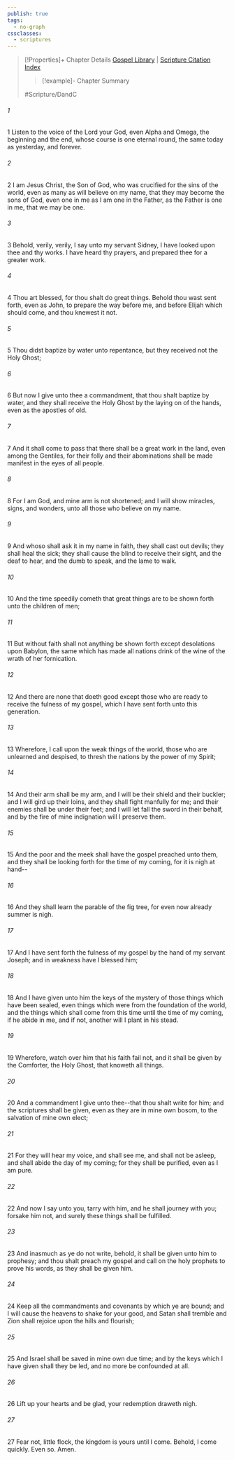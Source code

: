 ```yaml
---
publish: true
tags:
  - no-graph
cssclasses:
  - scriptures
---
```

>[!Properties]+ Chapter Details
>[Gospel Library](https://churchofjesuschrist.org/study/scriptures/dc-testament/dc/35?lang=eng)    |    [Scripture Citation Index](https://scriptures.byu.edu/#12e23::c12e23)
>>[!example]- Chapter Summary
>> 
> 
>
>#Scripture/DandC
###### 1
1 Listen to the voice of the Lord your God, even Alpha and Omega, the beginning and the end, whose course is one eternal round, the same today as yesterday, and forever.
###### 2
2 I am Jesus Christ, the Son of God, who was crucified for the sins of the world, even as many as will believe on my name, that they may become the sons of God, even one in me as I am one in the Father, as the Father is one in me, that we may be one.
###### 3
3 Behold, verily, verily, I say unto my servant Sidney, I have looked upon thee and thy works. I have heard thy prayers, and prepared thee for a greater work.
###### 4
4 Thou art blessed, for thou shalt do great things. Behold thou wast sent forth, even as John, to prepare the way before me, and before Elijah which should come, and thou knewest it not.
###### 5
5 Thou didst baptize by water unto repentance, but they received not the Holy Ghost;
###### 6
6 But now I give unto thee a commandment, that thou shalt baptize by water, and they shall receive the Holy Ghost by the laying on of the hands, even as the apostles of old.
###### 7
7 And it shall come to pass that there shall be a great work in the land, even among the Gentiles, for their folly and their abominations shall be made manifest in the eyes of all people.
###### 8
8 For I am God, and mine arm is not shortened; and I will show miracles, signs, and wonders, unto all those who believe on my name.
###### 9
9 And whoso shall ask it in my name in faith, they shall cast out devils; they shall heal the sick; they shall cause the blind to receive their sight, and the deaf to hear, and the dumb to speak, and the lame to walk.
###### 10
10 And the time speedily cometh that great things are to be shown forth unto the children of men;
###### 11
11 But without faith shall not anything be shown forth except desolations upon Babylon, the same which has made all nations drink of the wine of the wrath of her fornication.
###### 12
12 And there are none that doeth good except those who are ready to receive the fulness of my gospel, which I have sent forth unto this generation.
###### 13
13 Wherefore, I call upon the weak things of the world, those who are unlearned and despised, to thresh the nations by the power of my Spirit;
###### 14
14 And their arm shall be my arm, and I will be their shield and their buckler; and I will gird up their loins, and they shall fight manfully for me; and their enemies shall be under their feet; and I will let fall the sword in their behalf, and by the fire of mine indignation will I preserve them.
###### 15
15 And the poor and the meek shall have the gospel preached unto them, and they shall be looking forth for the time of my coming, for it is nigh at hand--
###### 16
16 And they shall learn the parable of the fig tree, for even now already summer is nigh.
###### 17
17 And I have sent forth the fulness of my gospel by the hand of my servant Joseph; and in weakness have I blessed him;
###### 18
18 And I have given unto him the keys of the mystery of those things which have been sealed, even things which were from the foundation of the world, and the things which shall come from this time until the time of my coming, if he abide in me, and if not, another will I plant in his stead.
###### 19
19 Wherefore, watch over him that his faith fail not, and it shall be given by the Comforter, the Holy Ghost, that knoweth all things.
###### 20
20 And a commandment I give unto thee--that thou shalt write for him; and the scriptures shall be given, even as they are in mine own bosom, to the salvation of mine own elect;
###### 21
21 For they will hear my voice, and shall see me, and shall not be asleep, and shall abide the day of my coming; for they shall be purified, even as I am pure.
###### 22
22 And now I say unto you, tarry with him, and he shall journey with you; forsake him not, and surely these things shall be fulfilled.
###### 23
23 And inasmuch as ye do not write, behold, it shall be given unto him to prophesy; and thou shalt preach my gospel and call on the holy prophets to prove his words, as they shall be given him.
###### 24
24 Keep all the commandments and covenants by which ye are bound; and I will cause the heavens to shake for your good, and Satan shall tremble and Zion shall rejoice upon the hills and flourish;
###### 25
25 And Israel shall be saved in mine own due time; and by the keys which I have given shall they be led, and no more be confounded at all.
###### 26
26 Lift up your hearts and be glad, your redemption draweth nigh.
###### 27
27 Fear not, little flock, the kingdom is yours until I come. Behold, I come quickly. Even so. Amen.
